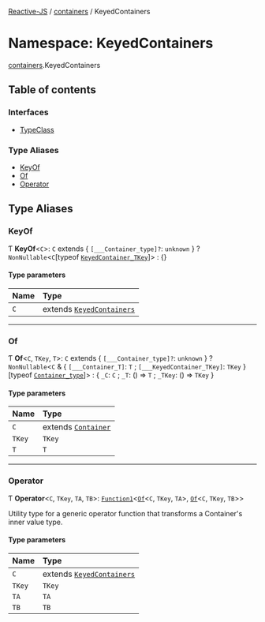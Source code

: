 [Reactive-JS](../README.md) / [containers](containers.md) / KeyedContainers

# Namespace: KeyedContainers

[containers](containers.md).KeyedContainers

## Table of contents

### Interfaces

- [TypeClass](../interfaces/containers.KeyedContainers.TypeClass.md)

### Type Aliases

- [KeyOf](containers.KeyedContainers.md#keyof)
- [Of](containers.KeyedContainers.md#of)
- [Operator](containers.KeyedContainers.md#operator)

## Type Aliases

### KeyOf

Ƭ **KeyOf**<`C`\>: `C` extends { `[___Container_type]?`: `unknown`  } ? `NonNullable`<`C`[typeof [`KeyedContainer_TKey`](containers.md#keyedcontainer_tkey)]\> : {}

#### Type parameters

| Name | Type |
| :------ | :------ |
| `C` | extends [`KeyedContainers`](../interfaces/containers.KeyedContainers-1.md) |

___

### Of

Ƭ **Of**<`C`, `TKey`, `T`\>: `C` extends { `[___Container_type]?`: `unknown`  } ? `NonNullable`<`C` & { `[___Container_T]`: `T` ; `[___KeyedContainer_TKey]`: `TKey`  }[typeof [`Container_type`](containers.md#container_type)]\> : { `_C`: `C` ; `_T`: () => `T` ; `_TKey`: () => `TKey`  }

#### Type parameters

| Name | Type |
| :------ | :------ |
| `C` | extends [`Container`](../interfaces/containers.Container.md) |
| `TKey` | `TKey` |
| `T` | `T` |

___

### Operator

Ƭ **Operator**<`C`, `TKey`, `TA`, `TB`\>: [`Function1`](functions.md#function1)<[`Of`](containers.KeyedContainers.md#of)<`C`, `TKey`, `TA`\>, [`Of`](containers.KeyedContainers.md#of)<`C`, `TKey`, `TB`\>\>

Utility type for a generic operator function that transforms a Container's inner value type.

#### Type parameters

| Name | Type |
| :------ | :------ |
| `C` | extends [`KeyedContainers`](../interfaces/containers.KeyedContainers-1.md) |
| `TKey` | `TKey` |
| `TA` | `TA` |
| `TB` | `TB` |
